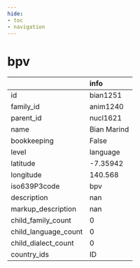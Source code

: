 ```yaml
---
hide:
- toc
- navigation
---
```

# bpv
|                      | info        |
|:---------------------|:------------|
| id                   | bian1251    |
| family_id            | anim1240    |
| parent_id            | nucl1621    |
| name                 | Bian Marind |
| bookkeeping          | False       |
| level                | language    |
| latitude             | -7.35942    |
| longitude            | 140.568     |
| iso639P3code         | bpv         |
| description          | nan         |
| markup_description   | nan         |
| child_family_count   | 0           |
| child_language_count | 0           |
| child_dialect_count  | 0           |
| country_ids          | ID          |